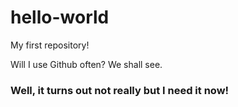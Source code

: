# hello-world
My first repository!

Will I use Github often? We shall see.

### Well, it turns out not really but I need it now!
